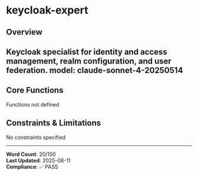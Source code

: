 # keycloak-expert

## Overview

Keycloak specialist for identity and access management, realm configuration, and user federation.
model: claude-sonnet-4-20250514
---

## Core Functions

Functions not defined

## Constraints & Limitations

No constraints specified



---
**Word Count**: 20/150  
**Last Updated**: 2025-08-11  
**Compliance**: ✅ PASS
